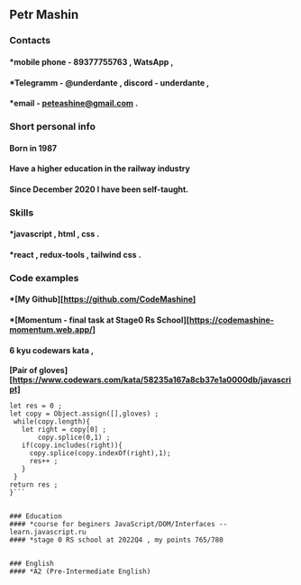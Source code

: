 ## Petr Mashin
### Contacts 
#### *mobile phone - 89377755763 , WatsApp , 
#### *Telegramm - @underdante , discord - underdante ,
#### *email - peteashine@gmail.com .


### Short personal info
#### Born in 1987
#### Have a higher education in the railway industry
#### Since December 2020 I have been self-taught.


### Skills
#### *javascript , html , css .
#### *react , redux-tools , tailwind css . 

### Code examples 
#### *[My Github][https://github.com/CodeMashine]
#### *[Momentum - final task at  Stage0 Rs School][https://codemashine-momentum.web.app/]

#### 6 kyu codewars kata  , 
**[Pair of gloves][https://www.codewars.com/kata/58235a167a8cb37e1a0000db/javascript]**
```function numberOfPairs(gloves){
let res = 0 ;
let copy = Object.assign([],gloves) ;
 while(copy.length){
   let right = copy[0] ;
       copy.splice(0,1) ;
   if(copy.includes(right)){
     copy.splice(copy.indexOf(right),1);
     res++ ;
   }
 }
return res ;
}```


### Education 
#### *course for beginers JavaScript/DOM/Interfaces -- learn.javascript.ru
#### *stage 0 RS school at 2022Q4 , my points 765/780


### English
#### *A2 (Pre-Intermediate English) 